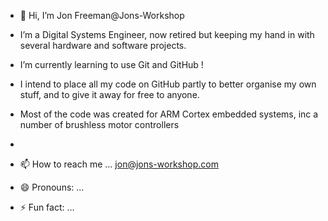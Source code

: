 - 👋 Hi, I’m Jon Freeman@Jons-Workshop
- I’m a Digital Systems Engineer, now retired but keeping my hand in with several hardware and software projects.
- I’m currently learning to use Git and GitHub !
- I intend to place all my code on GitHub partly to better organise my own stuff, and to give it away for free to anyone.
- Most of the code was created for ARM Cortex embedded systems, inc a number of brushless motor controllers
  
-
- 📫 How to reach me ... jon@jons-workshop.com
- 😄 Pronouns: ...
- ⚡ Fun fact: ...
